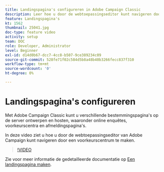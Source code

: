 ```yaml
---
title: Landingspagina's configureren in Adobe Campaign Classic
description: Leer hoe u door de webtoepassingseditor kunt navigeren door een voorkeurscentrum te maken.
feature: Landingspagina's
kt: 1562
thumbnail: 25041.jpg
doc-type: feature video
activity: setup
team: DOC
role: Developer, Administrator
level: Beginner
exl-id: d14d0b67-dcc7-4cc8-b507-9ce389234c09
source-git-commit: 528fe71f02c584d5b8a48b40b3266fecc837f310
workflow-type: tm+mt
source-wordcount: '0'
ht-degree: 0%

---
```


# Landingspagina&#39;s configureren

Met Adobe Campaign Classic kunt u verschillende bestemmingspagina&#39;s op de server ontwerpen en hosten, waaronder online enquêtes, voorkeurscentra en afmeldingspagina&#39;s.

In deze video ziet u hoe u door de webtoepassingseditor van Adobe Campaign kunt navigeren door een voorkeurscentrum te maken.

>[!VIDEO](https://video.tv.adobe.com/v/25041?quality=12)

Zie voor meer informatie de gedetailleerde documentatie op [Een landingspagina maken](https://experienceleague.adobe.com/docs/campaign-classic/using/designing-content/editing-html-content/creating-a-landing-page.html).
